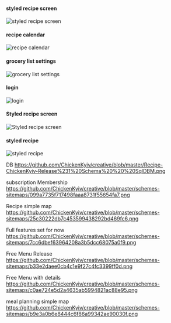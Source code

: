 
#### styled recipe screen
![styled recipe screen](https://github.com/ChickenKyiv/creative/blob/master/app/1_slfggOuPcZ10E0xm2MZKfw.png)

#### recipe calendar
![recipe calendar](https://github.com/ChickenKyiv/creative/blob/master/app/1_2sthKHDI4MT5a0cIFDhGfA.png)

#### grocery list settings
![grocery list settings](https://github.com/ChickenKyiv/creative/blob/master/app/1_6FESeKqa4QMxy0_G5UkOuQ.png)

#### login
![login](https://github.com/ChickenKyiv/creative/blob/master/app/1_7JdBzPnDtKvDveXd8VT6Ww.png)

#### Styled recipe screen
![Styled recipe screen](https://github.com/ChickenKyiv/creative/blob/master/app/1_BOKv1qUDyxiRkyJumsGldw.png)
#### styled recipe
![styled recipe](https://github.com/ChickenKyiv/creative/blob/master/app/1_Gp6Y81Qa-BxjDNZM8sOEsQ.png)

DB
https://github.com/ChickenKyiv/creative/blob/master/Recipe-ChickenKyiv-Release%231%20Schema%20%20%20SqlDBM.png

subscription Membership
https://github.com/ChickenKyiv/creative/blob/master/schemes-sitemaps/099a7735f717498faaa8731f55654fa7.png

Recipe simple map
https://github.com/ChickenKyiv/creative/blob/master/schemes-sitemaps/25c30222db7c453599438292bd469fc6.png

Full features set for now
https://github.com/ChickenKyiv/creative/blob/master/schemes-sitemaps/7cc6dbef63964208a3b5dcc68075a0f9.png

Free Menu Release
https://github.com/ChickenKyiv/creative/blob/master/schemes-sitemaps/b33e2daee0cb4c1e9f27c4fc3399ff0d.png

Free Menu with details
https://github.com/ChickenKyiv/creative/blob/master/schemes-sitemaps/c0ae724e5d2a4635ab5994821ac88e95.png

meal planning simple map
https://github.com/ChickenKyiv/creative/blob/master/schemes-sitemaps/b9e3a0b6e8444c6f86a99342ae90030f.png

